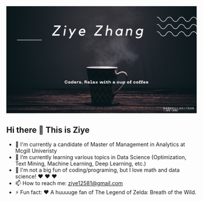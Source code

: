 <img src="https://github.com/ZZYActSci/ZZYActSCi/blob/main/ProfileImage.png">

## Hi there 👋  This is Ziye
- 🔭 I'm currently a candidate of Master of Management in Analytics at Mcgill Univeristy
- 🌱 I’m currently learning various topics in Data Science (Optimization, Text Mining, Machine Learning, Deep Learning, etc.)
- 🤔 I'm not a big fun of coding/programing, but I love math and data science!  :heart:    :heart:    :heart:   
- 📫 How to reach me: ziye12581@gmail.com
- ⚡ Fun fact:  :heart: A huuuuge fan of The Legend of Zelda: Breath of the Wild.   
